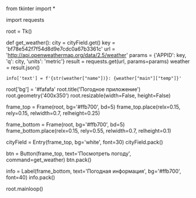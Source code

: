 from tkinter import *

import requests

root = Tk()


def get_weather():
    city = cityField.get()
    key = 'bf78e542f7f54d8d9e7cdc0a67b3361c'
    url = 'http://api.openweathermap.org/data/2.5/weather'
    params = {'APPID': key, 'q': city, 'units': 'metric'}
    result = requests.get(url, params=params)
    weather = result.json()

    info['text'] = f'{str(weather["name"])}: {weather["main"]["temp"]}'


root['bg'] = '#fafafa'
root.title('Погодное приложение')
root.geometry('400x350')
root.resizable(width=False, height=False)

frame_top = Frame(root, bg='#ffb700', bd=5)
frame_top.place(relx=0.15, rely=0.15, relwidth=0.7, relheight=0.25)

frame_bottom = Frame(root, bg='#ffb700', bd=5)
frame_bottom.place(relx=0.15, rely=0.55, relwidth=0.7, relheight=0.1)

cityField = Entry(frame_top, bg='white', font=30)
cityField.pack()

btn = Button(frame_top, text='Посмотреть погоду', command=get_weather)
btn.pack()

info = Label(frame_bottom, text='Погодная информация', bg='#ffb700', font=40)
info.pack()

root.mainloop()
